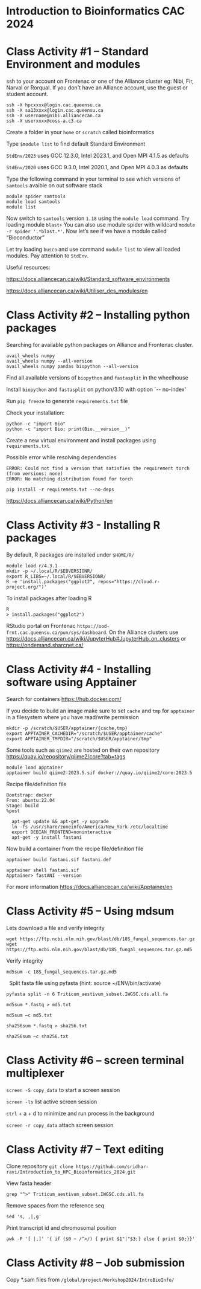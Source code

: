 # Introduction to Bioinformatics CAC 2024

# Class Activity #1 – Standard Environment and modules
ssh to your account on Frontenac or one of the Alliance cluster eg: Nibi, Fir, Narval or Rorqual. If you don't have an Alliance account, use the guest or student account. 

```
ssh -X hpcxxxx@login.cac.queensu.ca
ssh -X sa13xxxx@login.cac.queensu.ca
ssh -X username@nibi.alliancecan.ca
ssh -X userxxxx@coss-a.c3.ca
```

Create a folder in your `home` or `scratch` called bioinformatics

Type `$module list` to find default Standard Environment​

`StdEnv/2023` uses GCC 12.3.0, Intel 2023.1, and Open MPI 4.1.5 as defaults

`StdEnv/2020` uses GCC 9.3.0, Intel 2020.1, and Open MPI 4.0.3 as defaults

Type the following command in your terminal to see which versions of `samtools` avaible on out software stack
```
module spider samtools
module load samtools
module list
```
Now switch to `samtools` version `1.18` using the `module load` command.
Try loading module `blast+`
You can also use module spider with wildcard `module -r spider '.*blast.*'`. Now let’s see if we have a module called “Bioconductor”

Let try loading `busco` and use command `module list` to view all loaded modules. Pay attention to `StdEnv`.

Useful resources:

https://docs.alliancecan.ca/wiki/Standard_software_environments

https://docs.alliancecan.ca/wiki/Utiliser_des_modules/en


# Class Activity #2 – Installing python packages

Searching for available python packages on Alliance and Frontenac cluster.
```
avail_wheels numpy
avail_wheels numpy --all-version
avail_wheels numpy pandas biopython --all-version
```

Find all available versions of `biopython` and `fastasplit` in the wheelhouse

Install `biopython` and `fastasplit` on python/3.10 with option `-- no-index'

Run `pip freeze` to generate `requirements.txt` file

Check your installation:
```
python -c "import Bio"
python -c "import Bio; print(Bio.__version__)"

```
Create a new virtual environment and install packages using `requirements.txt`

Possible error while resolving dependencies
```
ERROR: Could not find a version that satisfies the requirement torch (from versions: none)
ERROR: No matching distribution found for torch
```

`pip install -r requiremets.txt --no-deps`

https://docs.alliancecan.ca/wiki/Python/en

# Class Activity #3 - Installing R packages

By default, R packages are installed under `$HOME/R/`

```
module load r/4.3.1
mkdir -p ~/.local/R/$EBVERSIONR/
export R_LIBS=~/.local/R/$EBVERSIONR/
R -e 'install.packages("ggplot2", repos="https://cloud.r-project.org/")'
```
To install packages after loading R
```
R
> install.packages("ggplot2")
```
RStudio portal on Frontenac `https://ood-frnt.cac.queensu.ca/pun/sys/dashboard`. On the Aliiance clusters use https://docs.alliancecan.ca/wiki/JupyterHub#JupyterHub_on_clusters or https://ondemand.sharcnet.ca/
# Class Activity #4 - Installing software using Apptainer

Search for containers https://hub.docker.com/

If you decide to build an image make sure to set `cache` and `tmp` for `apptainer` in a filesystem where you have read/write permission 

```
mkdir -p /scratch/$USER/apptainer/{cache,tmp}
export APPTAINER_CACHEDIR="/scratch/$USER/apptainer/cache"
export APPTAINER_TMPDIR="/scratch/$USER/apptainer/tmp"
```

Some tools such as `qiime2` are hosted on their own repository https://quay.io/repository/qiime2/core?tab=tags

````
module load apptainer
apptainer build qiime2-2023.5.sif docker://quay.io/qiime2/core:2023.5
````

Recipe file/definition file
```
Bootstrap: docker
From: ubuntu:22.04
Stage: build
%post

  apt-get update && apt-get -y upgrade
  ln -fs /usr/share/zoneinfo/America/New_York /etc/localtime
  export DEBIAN_FRONTEND=noninteractive
  apt-get -y install fastani

```

Now build a container from the recipe file/definition file

```
apptainer build fastani.sif fastani.def

apptainer shell fastani.sif
Apptainer> fastANI --version

```
For more information https://docs.alliancecan.ca/wiki/Apptainer/en
# Class Activity #5 – Using mdsum

Lets download a file and verify integrity
     
```
wget https://ftp.ncbi.nlm.nih.gov/blast/db/18S_fungal_sequences.tar.gz
wget https://ftp.ncbi.nlm.nih.gov/blast/db/18S_fungal_sequences.tar.gz.md5
```
Verify integrity
```
md5sum -c 18S_fungal_sequences.tar.gz.md5
```
   
Split fasta file using pyfasta (hint: source ~/ENV/bin/activate)
```
pyfasta split -n 6 Triticum_aestivum_subset.IWGSC.cds.all.fa

md5sum *.fastq > md5.txt​

md5sum –c md5.txt​

sha256sum *.fastq > sha256.txt​

sha256sum –c sha256.txt​
```
# Class Activity #6 – screen terminal multiplexer

`screen -S copy_data` to start a screen session

`screen -ls` list active screen session

`ctrl` + a + d to minimize and run process in the background

`screen -r copy_data` attach screen session


# Class Activity #7 – Text editing

Clone repository `git clone https://github.com/sridhar-ravi/Introduction_to_HPC_Bioinformatics_2024.git`

View fasta header

```
grep "^>" Triticum_aestivum_subset.IWGSC.cds.all.fa
```
Remove spaces from the reference seq
```
sed 's, ,|,g' 
```
Print transcript id and chromosomal position
```
awk -F '[ |,]' '{ if ($0 ~ /^>/) { print $1"|"$3;} else { print $0;}}'
```
# Class Activity #8 – Job submission

Copy *.sam files from `/global/project/Workshop2024/IntroBioInfo/`
